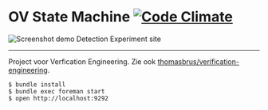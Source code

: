 # OV State Machine [![Code Climate](https://codeclimate.com/github/thomasbrus/ov-state-machine.png)](https://codeclimate.com/github/thomasbrus/ov-state-machine)

![Screenshot demo Detection Experiment site](http://f.cl.ly/items/1i3q053U0u0n3p3K0n1Z/687474703a2f2f662e636c2e6c792f6974656d732f303333563050325732343069326b3378333232302f556e7469746c65642d352e706e67.png)

---

Project voor Verfication Engineering. Zie ook [thomasbrus/verification-engineering](https://github.com/thomasbrus/verification-engineering).

    $ bundle install
    $ bundle exec foreman start
    $ open http://localhost:9292
